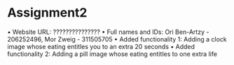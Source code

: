 # Assignment2
•	Website URL: ???????????????
•	Full names and IDs: Ori Ben-Artzy - 206252496, Mor Zweig - 311505705
•	Added functionality 1: Adding a clock image whose eating entitles you to an extra 20 seconds
•	Added functionality 2: Adding a pill image whose eating entitles to one extra life
